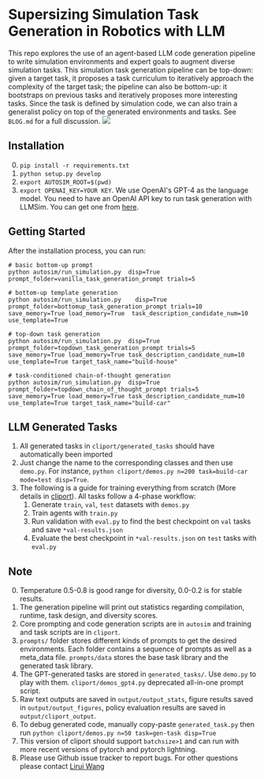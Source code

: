 # Supersizing Simulation Task Generation in Robotics with LLM

This repo explores the use of an agent-based LLM code generation pipeline to write simulation environments and expert goals to augment diverse simulation tasks. This simulation task generation pipeline can be top-down: given a target task, it proposes a task curriculum to iteratively approach the complexity of the target task; the pipeline can also be bottom-up: it bootstraps on previous tasks and iteratively proposes more interesting tasks. Since the task is defined by simulation code, we can also train a generalist policy on top of the generated environments and tasks. See `BLOG.md` for a full discussion.
![](media/generated_task.gif)

## Installation
0. ``pip install -r requirements.txt``
1. ``python setup.py develop``
2. ``export AUTOSIM_ROOT=$(pwd)``
3. ``export OPENAI_KEY=YOUR KEY``. We use OpenAI's GPT-4 as the language model. You need to have an OpenAI API key to run task generation with LLMSim. You can get one from [here](https://platform.openai.com/account/api-keys).


## Getting Started
After the installation process, you can run: 
```
# basic bottom-up prompt
python autosim/run_simulation.py  disp=True   prompt_folder=vanilla_task_generation_prompt trials=5

# bottom-up template generation
python autosim/run_simulation.py    disp=True prompt_folder=bottomup_task_generation_prompt trials=10   save_memory=True load_memory=True  task_description_candidate_num=10 use_template=True

# top-down task generation
python autosim/run_simulation.py  disp=True  prompt_folder=topdown_task_generation_prompt trials=5  save_memory=True load_memory=True task_description_candidate_num=10 use_template=True target_task_name="build-house"

# task-conditioned chain-of-thought generation
python autosim/run_simulation.py  disp=True  prompt_folder=topdown_chain_of_thought_prompt trials=5 save_memory=True load_memory=True task_description_candidate_num=10 use_template=True target_task_name="build-car"  
```


## LLM Generated Tasks
1. All generated tasks in `cliport/generated_tasks` should have automatically been imported
2. Just change the name to the corresponding classes and then use `demo.py`. For instance, `python cliport/demos.py n=200 task=build-car mode=test disp=True`.
3.  The following is a guide for training everything from scratch (More details in [cliport](https://github.com/cliport/cliport)). All tasks follow a 4-phase workflow:
    1. Generate `train`, `val`, `test` datasets with `demos.py` 
    2. Train agents with `train.py` 
    3. Run validation with `eval.py` to find the best checkpoint on `val` tasks and save `*val-results.json`
    4. Evaluate the best checkpoint in `*val-results.json` on `test` tasks with `eval.py`


## Note
0. Temperature 0.5-0.8 is good range for diversity, 0.0-0.2 is for stable results.
1. The generation pipeline will print out statistics regarding compilation, runtime, task design, and diversity scores.
2. Core prompting and code generation scripts are in `autosim` and training and task scripts are in `cliport`.
3. `prompts/` folder stores different kinds of prompts to get the desired environments. Each folder contains a sequence of prompts as well as a meta_data file. `prompts/data` stores the base task library and the generated task library.
4. The GPT-generated tasks are stored in `generated_tasks/`. Use `demo.py` to play with them.  `cliport/demos_gpt4.py` deprecated all-in-one prompt script.
5. Raw text outputs are saved in `output/output_stats`, figure results saved in `output/output_figures`, policy evaluation results are saved in `output/cliport_output`.
6. To debug generated code, manually copy-paste ``generated_task.py`` then run 
``python cliport/demos.py n=50 task=gen-task disp=True``
7. This version of cliport should support `batchsize>1` and can run with more recent versions of pytorch and pytorch lightning.
8. Please use Github issue tracker to report bugs. For other questions please contact [Lirui Wang](wangliruisz@gmail.com)